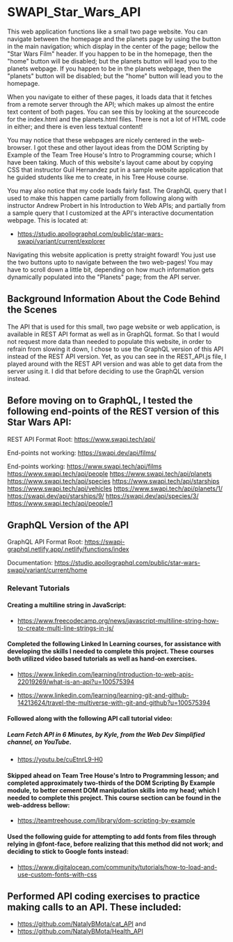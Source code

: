 # SWAPI_Star_Wars_API

This web application functions like a small two page website. You can navigate between the homepage and the planets page by using the button in the main navigation; which display in the center of the page; bellow the "Star Wars Film" header. If you happen to be in the homepage, then the "home" button will be disabled; but the planets button will lead you to the planets webpage. If you happen to be in the planets webpage, then the "planets" button will be disabled; but the "home" button will lead you to the homepage.

When you navigate to either of these pages, it loads data that it fetches from a remote server through the API; which makes up almost the entire text content of both pages. You can see this by looking at the sourcecode for the index.html and the planets.html files. There is not a lot of HTML code in either; and there is even less textual content!

You may notice that these webpages are nicely centered in the web-browser. I got these and other layout ideas from the DOM Scripting by Example of the Team Tree House's Intro to Programming course; which I have been taking. Much of this website's layout came about by copying CSS that instructor Guil Hernandez put in a sample website application that he guided students like me to create, in his Tree House course.

You may also notice that my code loads fairly fast. The GraphQL query that I used to make this happen came partially from following along with instructor Andrew Probert in his Introduction to Web APIs; and partially from a sample query that I customized at the API's interactive documentation webpage. This is located at:

- https://studio.apollographql.com/public/star-wars-swapi/variant/current/explorer

Navigating this website application is pretty straight foward! You just use the two buttons upto to navigate between the two web-pages! You may have to scroll down a little bit, depending on how much information gets dynamically populated into the "Planets" page; from the API server.

## Background Information About the Code Behind the Scenes

The API that is used for this small, two page website or web application, is available in REST API format as well as in GraphQL format. So that I would not request more data than needed to populate this website, in order to refrain from slowing it down, I chose to use the GraphQL version of this API instead of the REST API version. Yet, as you can see in the REST_API.js file, I played around with the REST API version and was able to get data from the server using it. I did that before deciding to use the GraphQL version instead.

## Before moving on to GraphQL, I tested the following end-points of the REST version of this Star Wars API:

REST API Format
Root: https://www.swapi.tech/api/

End-points not working:
https://swapi.dev/api/films/

End-points working:
https://www.swapi.tech/api/films
https://www.swapi.tech/api/people
https://www.swapi.tech/api/planets
https://www.swapi.tech/api/species
https://www.swapi.tech/api/starships
https://www.swapi.tech/api/vehicles
https://www.swapi.tech/api/planets/1/
https://swapi.dev/api/starships/9/
https://swapi.dev/api/species/3/
https://www.swapi.tech/api/people/1

## GraphQL Version of the API

GraphQL API Format
Root:
https://swapi-graphql.netlify.app/.netlify/functions/index

Documentation: https://studio.apollographql.com/public/star-wars-swapi/variant/current/home

### Relevant Tutorials

#### Creating a multiline string in JavaScript:

- https://www.freecodecamp.org/news/javascript-multiline-string-how-to-create-multi-line-strings-in-js/

#### Completed the following Linked In Learning courses, for assistance with developing the skills I needed to complete this project. These courses both utilized video based tutorials as well as hand-on exercises.

- https://www.linkedin.com/learning/introduction-to-web-apis-22019269/what-is-an-api?u=100575394

- https://www.linkedin.com/learning/learning-git-and-github-14213624/travel-the-multiverse-with-git-and-github?u=100575394

#### Followed along with the following API call tutorial video:

##### Learn Fetch API in 6 Minutes, by Kyle, from the Web Dev Simplified channel, on YouTube.

- https://youtu.be/cuEtnrL9-H0

#### Skipped ahead on Team Tree House's Intro to Programming lesson; and completed approximately two-thirds of the DOM Scripting By Example module, to better cement DOM manipulation skills into my head; which I needed to complete this project. This course section can be found in the web-address bellow:

- https://teamtreehouse.com/library/dom-scripting-by-example

#### Used the following guide for attempting to add fonts from files through relying in @font-face, before realizing that this method did not work; and deciding to stick to Google fonts instead:

- https://www.digitalocean.com/community/tutorials/how-to-load-and-use-custom-fonts-with-css

## Performed API coding exercises to practice making calls to an API. These included:

- https://github.com/NatalyBMota/cat_API
  and
- https://github.com/NatalyBMota/Health_API

